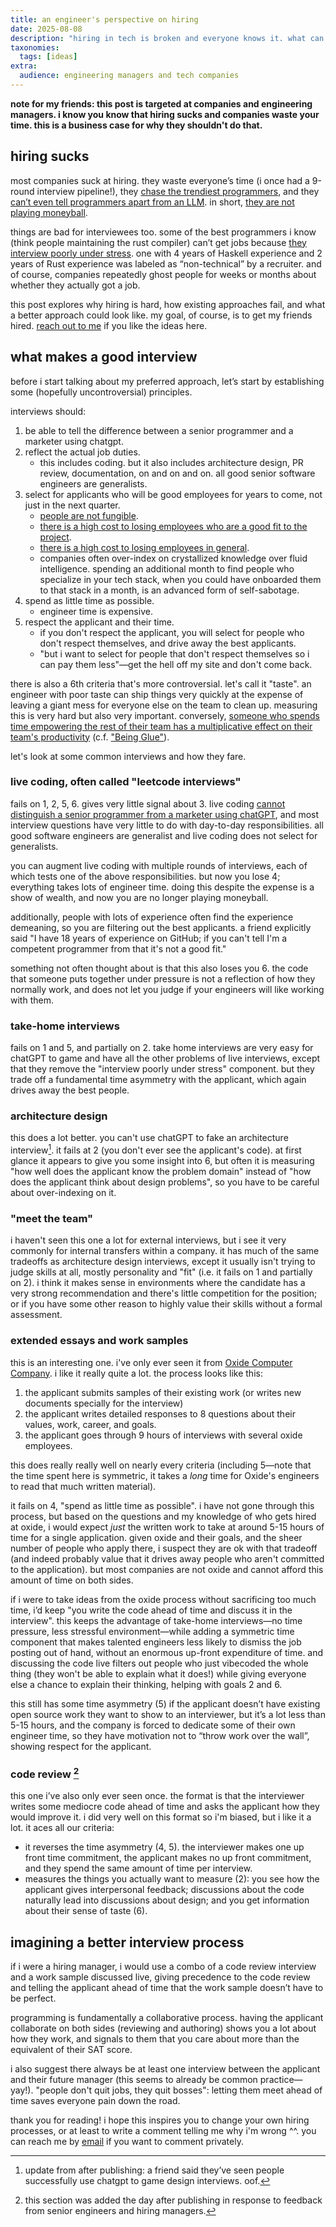 ```yaml
---
title: an engineer's perspective on hiring
date: 2025-08-08
description: "hiring in tech is broken and everyone knows it. what can we do better?"
taxonomies:
  tags: [ideas]
extra:
  audience: engineering managers and tech companies
---
```

**note for my friends: this post is targeted at companies and engineering managers. i know you know that hiring sucks and companies waste your time. this is a business case for why they shouldn't do that.**
## hiring sucks
most companies suck at hiring. they waste everyone’s time (i once had a 9-round interview pipeline!), they [chase the trendiest programmers](https://danluu.com/programmer-moneyball/), and they [can’t even tell programmers apart from an LLM][LLM applicants]. in short, [they are not playing moneyball](https://predr.ag/blog/mediocrity-can-be-a-sign-of-excellence/).

things are bad for interviewees too. some of the best programmers i know (think people maintaining the rust compiler) can’t get jobs because [they interview poorly under stress][live coding]. one with 4 years of Haskell experience and 2 years of Rust experience was labeled as “non-technical” by a recruiter. and of course, companies repeatedly ghost people for weeks or months about whether they actually got a job.

this post explores why hiring is hard, how existing approaches fail, and what a better approach could look like. my goal, of course, is to get my friends hired. [reach out to me][email] if you like the ideas here.

[LLM applicants]: https://medium.com/@weswinham/chatgpt-killed-the-tech-interview-i-tested-11-methods-and-heres-what-survived-5652a3e95190
[live coding]: https://hadid.dev/posts/living-coding/
[email]: mailto:blog@jyn.dev

## what makes a good interview
before i start talking about my preferred approach, let’s start by establishing some (hopefully uncontroversial) principles.

interviews should:
1. be able to tell the difference between a senior programmer and a marketer using chatgpt.
2. reflect the actual job duties.
	- this includes coding. but it also includes architecture design, PR review, documentation, on and on and on. all good senior software engineers are generalists.
3. select for applicants who will be good employees for years to come, not just in the next quarter.
	- [people are not fungible](https://danluu.com/people-matter/).
	- [there is a high cost to losing employees who are a good fit to the project](https://yosefk.com/blog/compensation-rationality-and-the-projectperson-fit.html).
	- [there is a high cost to losing employees in general](https://jyn.dev/theory-building-without-a-mentor/#theory-building).
	- companies often over-index on crystallized knowledge over fluid intelligence. spending an additional month to find people who specialize in your tech stack, when you could have onboarded them to that stack in a month, is an advanced form of self-sabotage.
4. spend as little time as possible.
	- engineer time is expensive.
5. respect the applicant and their time.
	- if you don't respect the applicant, you will select for people who don't respect themselves, and drive away the best applicants.
	- "but i want to select for people that don't respect themselves so i can pay them less"—get the hell off my site and don't come back.

there is also a 6th criteria that's more controversial. let's call it "taste". an engineer with poor taste can ship things very quickly at the expense of leaving a giant mess for everyone else on the team to clean up. measuring this is very hard but also very important. conversely, [someone who spends time empowering the rest of their team has a multiplicative effect on their team's productivity](https://youtu.be/4yleYA2giPE?si=6ukBDYiqAikWPKhp&t=1348) (c.f. ["Being Glue"](https://www.noidea.dog/glue)).

let's look at some common interviews and how they fare.
### live coding, often called "leetcode interviews"
fails on 1, 2, 5, 6. gives very little signal about 3. live coding [cannot distinguish a senior programmer from a marketer using chatGPT][LLM applicants], and most interview questions have very little to do with day-to-day responsibilities. all good software engineers are generalist and live coding does not select for generalists.

you can augment live coding with multiple rounds of interviews, each of which tests one of the above responsibilities. but now you lose 4; everything takes lots of engineer time. doing this despite the expense is a show of wealth, and now you are no longer playing moneyball.

additionally, people with lots of experience often find the experience demeaning, so you are filtering out the best applicants. a friend explicitly said "I have 18 years of experience on GitHub; if you can't tell I'm a competent programmer from that it's not a good fit."

something not often thought about is that this also loses you 6. the code that someone puts together under pressure is not a reflection of how they normally work, and does not let you judge if your engineers will like working with them.

### take-home interviews
fails on 1 and 5, and partially on 2. take home interviews are very easy for chatGPT to game and have all the other problems of live interviews, except that they remove the "interview poorly under stress" component. but they trade off a fundamental time asymmetry with the applicant, which again drives away the best people.
### architecture design
this does a lot better. you can't use chatGPT to fake an architecture interview[^1]. it fails at 2 (you don't ever see the applicant's code). at first glance it appears to give you some insight into 6, but often it is measuring "how well does the applicant know the problem domain" instead of "how does the applicant think about design problems", so you have to be careful about over-indexing on it.
### "meet the team"
i haven't seen this one a lot for external interviews, but i see it very commonly for internal transfers within a company. it has much of the same tradeoffs as architecture design interviews, except it usually isn't trying to judge skills at all, mostly personality and "fit" (i.e. it fails on 1 and partially on 2). i think it makes sense in environments where the candidate has a very strong recommendation and there's little competition for the position; or if you have some other reason to highly value their skills without a formal assessment.
### extended essays and work samples
this is an interesting one. i've only ever seen it from [Oxide Computer Company](https://rfd.shared.oxide.computer/rfd/0003#_mechanics_of_evaluation). i like it really quite a lot. the process looks like this:
1. the applicant submits samples of their existing work (or writes new documents specially for the interview)
2. the applicant writes detailed responses to 8 questions about their values, work, career, and goals.
3. the applicant goes through 9 hours of interviews with several oxide employees.

this does really really well on nearly every criteria (including 5—note that the time spent here is symmetric, it takes a *long* time for Oxide's engineers to read that much written material).

it fails on 4, "spend as little time as possible". i have not gone through this process, but based on the questions and my knowledge of who gets hired at oxide, i would expect *just* the written work to take at around 5-15 hours of time for a single application. given oxide and their goals, and the sheer number of people who apply there, i suspect they are ok with that tradeoff (and indeed probably value that it drives away people who aren't committed to the application). but most companies are not oxide and cannot afford this amount of time on both sides.

if i were to take ideas from the oxide process without sacrificing too much time, i’d keep "you write the code ahead of time and discuss it in the interview". this keeps the advantage of take-home interviews—no time pressure, less stressful environment—while adding a symmetric time component that makes talented engineers less likely to dismiss the job posting out of hand, without an enormous up-front expenditure of time. and discussing the code live filters out people who just vibecoded the whole thing (they won't be able to explain what it does!) while giving everyone else a chance to explain their thinking, helping with goals 2 and 6.

this still has some time asymmetry (5) if the applicant doesn’t have existing open source work they want to show to an interviewer, but it’s a lot less than 5-15 hours, and the company is forced to dedicate some of their own engineer time, so they have motivation not to “throw work over the wall”, showing respect for the applicant.
### code review [^2]
this one i’ve also only ever seen once. the format is that the interviewer writes some mediocre code ahead of time and asks the applicant how they would improve it. i did very well on this format so i'm biased, but i like it a lot. it aces all our criteria:
- it reverses the time asymmetry (4, 5). the interviewer makes one up front time commitment, the applicant makes no up front commitment, and they spend the same amount of time per interview.
- measures the things you actually want to measure (2): you see how the applicant gives interpersonal feedback; discussions about the code naturally lead into discussions about design; and you get information about their sense of taste (6).
## imagining a better interview process
if i were a hiring manager, i would use a combo of a code review interview and a work sample discussed live, giving precedence to the code review and telling the applicant ahead of time that the work sample doesn’t have to be perfect.

programming is fundamentally a collaborative process. having the applicant collaborate on both sides (reviewing and authoring) shows you a lot about how they work, and signals to them that you care about more than the equivalent of their SAT score.

i also suggest there always be at least one interview between the applicant and their future manager (this seems to already be common practice—yay!). "people don't quit jobs, they quit bosses": letting them meet ahead of time saves everyone pain down the road.

thank you for reading! i hope this inspires you to change your own hiring processes, or at least to write a comment telling me why i'm wrong ^^. you can reach me by [email] if you want to comment privately.

[^1]: update from after publishing: a friend said they’ve seen people successfully use chatgpt to game design interviews. oof.

[^2]: this section was added the day after publishing in response to feedback from senior engineers and hiring managers.
